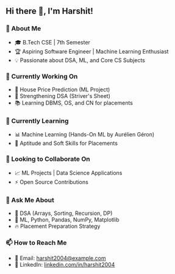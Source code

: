 ## Hi there 👋, I'm Harshit!  

### 🚀 About Me  
- 🎓 B.Tech CSE | 7th Semester  
- 🏆 Aspiring Software Engineer | Machine Learning Enthusiast  
- 💡 Passionate about DSA, ML, and Core CS Subjects  

### 🔭 Currently Working On  
- 🏡 House Price Prediction (ML Project)  
- 📌 Strengthening DSA (Striver's Sheet)  
- 📚 Learning DBMS, OS, and CN for placements  

### 🌱 Currently Learning  
- 📊 Machine Learning (Hands-On ML by Aurélien Géron)  
- 🎯 Aptitude and Soft Skills for Placements  

### 🤝 Looking to Collaborate On  
- 📈 ML Projects | Data Science Applications  
- ⚡ Open Source Contributions  

### 💬 Ask Me About  
- 🧩 DSA (Arrays, Sorting, Recursion, DP)  
- 🤖 ML, Python, Pandas, NumPy, Matplotlib  
- 🔥 Placement Preparation Strategy  

### 📫 How to Reach Me  
- 📧 Email: harshit2004@example.com  
- 🔗 LinkedIn: [linkedin.com/in/harshit2004](https://linkedin.com/in/harshit2004)  

